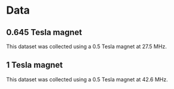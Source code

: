 # Data

## 0.645 Tesla magnet
This dataset was collected using a 0.5 Tesla magnet at 27.5 MHz.

## 1 Tesla magnet
This dataset was collected using a 0.5 Tesla magnet at 42.6 MHz.




